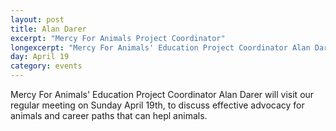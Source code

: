 ```yaml
---
layout: post
title: Alan Darer
excerpt: "Mercy For Animals Project Coordinator"
longexcerpt: "Mercy For Animals' Education Project Coordinator Alan Darer will visit our regular meeting on Sunday April 19th, to discuss effective advocacy for animals and career paths that can hepl animals."
day: April 19
category: events
---
```


Mercy For Animals' Education Project Coordinator Alan Darer will visit our regular meeting on Sunday April 19th, to discuss effective advocacy for animals and career paths that can hepl animals.
